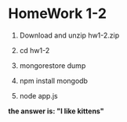 <h1> HomeWork 1-2 </h1>

1) Download and unzip hw1-2.zip

2) cd hw1-2

3) mongorestore dump

4) npm install mongodb

5) node app.js


<strong>the answer is: "I like kittens"</strong>